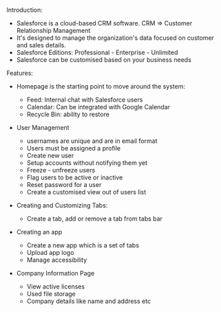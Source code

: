 Introduction:
- Salesforce is a cloud-based CRM software. CRM => Customer Relationship Management
- It's designed to manage the organization's data focused on customer and sales details.
- Salesforce Editions: Professional - Enterprise - Unlimited 
- Salesforce can be customised based on your business needs

Features:

- Homepage is the starting point to move around the system:
    - Feed: Internal chat with Salesforce users
    - Calendar: Can be integrated with Google Calendar 
    - Recycle Bin: ability to restore

- User Management
    - usernames are unique and are in email format 
    - Users must be assigned a profile 
    - Create new user
    - Setup accounts without notifying them yet
    - Freeze - unfreeze users
    - Flag users to be active or inactive 
    - Reset password for a user
    - Create a customised view out of users list

- Creating and Customizing Tabs:
    - Create a tab, add or remove a tab from tabs bar

- Creating an app
    - Create a new app which is a set of tabs 
    - Upload app logo
    - Manage accessibility

- Company Information Page
    - View active licenses
    - Used file storage 
    - Company details like name and address etc

